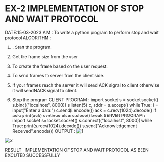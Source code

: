 # EX-2 IMPLEMENTATION OF STOP AND WAIT PROTOCOL

DATE:15-03-2023
AIM :
To write a python program to perform stop and wait protocol
ALGORITHM :
1. . Start the program.
2. Get the frame size from the user
3. To create the frame based on the user request.
4. To send frames to server from the client side.
5. If your frames reach the server it will send ACK signal to client
otherwise it will sendNACK signal to client.

6. Stop the program
CLIENT PROGRAM :
import socket
s = socket.socket()
s.bind(("localhost", 8000))
s.listen(5)
c, addr = s.accept()
while True:
    i = input("Enter a data:")
    c.send(i.encode())
    ack = c.recv(1024).decode()
    if ack:
        print(ack)
        continue
    else:
        c.close()
        break
SERVER PROGRAM :
import socket
s=socket.socket()
s.connect(("localhost", 8000))
while True:
    print(s.recv(1024).decode()) 
    s.send("Acknowledgement Received".encode())
OUTPUT :
![1](https://github.com/vasanth0908/EX-2/assets/122000018/67fa77d8-d185-48d3-86fc-3d74660969e3)

![2](https://github.com/vasanth0908/EX-2/assets/122000018/7f7876af-8c3d-44c0-9573-a15de2cc017f)




RESULT :
IMPLEMENTATION OF STOP AND WAIT PROTOCOL AS BEEN EXCUTED SUCCESSFULLY



